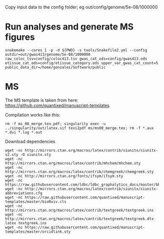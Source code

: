 Copy input data to the config folder; eg out/config/genome/5e-08/1000000

# Run analyses and generate MS figures

~~~
snakemake --cores 1 -p -d ${PWD} -s tools/Snakefile2.yml --config outdir=out/gwas413/genome/5e-08/1000000 raw_coloc_tsv=config/coloc413.tsv gwas_cat_ods=config/gwas413.ods etissue_cat_ods=config/etissue_category.ods upper_var_gwas_cat_count=5 public_data_dir=/home/gonzalez/Software/public
~~~

# MS

The MS template is taken from here: <https://github.com/quantixed/manuscript-templates>

Compilation works like this:

~~~
rm -f ms_00_merge.tex.pdf; singularity exec -u ../singularity/out/latex.sif texi2pdf ms/ms00_merge.tex; rm -f *.aux *.dvi *.log *.out
~~~

Download dependencies

~~~
wget -nc http://mirrors.ctan.org/macros/latex/contrib/siunitx/siunitx-v2.sty -O siunitx.sty
wget -nc http://mirrors.ctan.org/macros/latex/contrib/mhchem/mhchem.sty
wget -nc http://mirrors.ctan.org/macros/latex/contrib/chemgreek/chemgreek.sty
wget -nc http://mirrors.ctan.org/fonts/ifsym/ifsym.sty
wget -nc https://raw.githubusercontent.com/ldbc/ldbc_graphalytics_docs/master/bbding.sty
wget -nc http://mirrors.ctan.org/macros/latex/contrib/siunitx/siunitx-abbreviations.cfg
wget -nc https://raw.githubusercontent.com/quantixed/manuscript-templates/master/bioRxiv.cls
wget -nc http://mirrors.ctan.org/macros/latex/contrib/textgreek/textgreek.ins
wget -nc http://mirrors.ctan.org/macros/latex/contrib/textgreek/textgreek.dtx
latex textgreek.ins
wget -nc https://raw.githubusercontent.com/quantixed/manuscript-templates/master/orcidlink.sty
~~~


